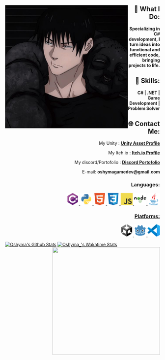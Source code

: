 <body>
  <center>
<div>
<img src="https://github.com/Oshyma/Oshyma/blob/main/imgToji.jpg?raw=true" align="left" width="400" height="400">
<h2 align="right">🚀 What I Do:</h2>
<p align="right"><strong>Specializing in C# development, I turn ideas into functional and efficient code, bringing projects to life.</strong></p>
<h2 align="right">🔧 Skills:</h2>
<p align="right"><strong> C# | .NET | Game Development | Problem Solver</strong></p>
<h2 align="right">🌐 Contact Me:</h2>
<p align="right"> My Unity : <strong><a href="https://assetstore.unity.com/publishers/95371?preview=1" target="_blank">Unity Asset Profile</a></strong></p>
<p align="right"> My Itch.io : <strong><a href="https://itch.io" target="_blank">Itch.io Profile</a></strong></p>
<p align="right"> My discord/Portofolio : <strong><a href="https://discord.com/invite/2tn4q8j7sg" target="_blank">Discord Portofolio</a></strong></p>
<p align="right"> E-mail: <strong>oshymagamedev@gmail.com</strong></p>
<h3 align="right">Languages:</h3> <p align="right"> <a href="https://www.w3schools.com/cs/index.php" target="_blank" rel="noreferrer"> <img src="https://raw.githubusercontent.com/devicons/devicon/master/icons/csharp/csharp-original.svg" alt="c" width="40" height="40"/><a href="https://www.python.org" target="_blank" rel="noreferrer"> <img src="https://raw.githubusercontent.com/devicons/devicon/master/icons/python/python-original.svg" alt="c" width="40" height="40"/> <a href="https://www.w3schools.com/html/" target="_blank" rel="noreferrer"> <img src="https://raw.githubusercontent.com/devicons/devicon/master/icons/html5/html5-original.svg" alt="c" width="40" height="40"/> <a href="https://www.w3schools.com/css/" target="_blank" rel="noreferrer"> <img src="https://raw.githubusercontent.com/devicons/devicon/master/icons/css3/css3-original.svg" alt="c" width="40" height="40"/><a href="https://www.w3schools.com/js/" target="_blank" rel="noreferrer"> <img src="https://raw.githubusercontent.com/devicons/devicon/master/icons/javascript/javascript-original.svg" alt="c" width="40" height="40"/> <a href="https://nodejs.org/" target="_blank" rel="noreferrer"> <img src="https://raw.githubusercontent.com/devicons/devicon/master/icons/nodejs/nodejs-original-wordmark.svg" alt="c" width="40" height="40"/> <a href="https://www.java.com/" target="_blank" rel="noreferrer"> <img src="https://raw.githubusercontent.com/devicons/devicon/master/icons/java/java-original.svg" alt="c" width="40" height="40"/>
<h3 align="right">Platforms:</h3> <p align="right"> <a href="https://unity.com/" target="_blank" rel="noreferrer"> <img src="https://raw.githubusercontent.com/devicons/devicon/master/icons/unity/unity-original.svg" alt="c" width="40" height="40"/> <a href="https://godotengine.org" target="_blank" rel="noreferrer"> <img src="https://raw.githubusercontent.com/devicons/devicon/master/icons/godot/godot-original.svg" alt="c" width="40" height="40"/> <a href="https://code.visualstudio.com" target="_blank" rel="noreferrer"> <img src="https://raw.githubusercontent.com/devicons/devicon/master/icons/vscode/vscode-original.svg" alt="c" width="40" height="40"/>
 
</div>
  
<div align = "left">
    
  [![Oshyma's Github Stats](https://github-readme-stats.vercel.app/api?username=oshyma&theme=radical)](https://github.com/anuraghazra/github-readme-stats)
  <img src="https://github.com/Oshyma/Oshyma/blob/main/wmgif.gif" align = "right" width="350" height="350">
  [![Oshyma_'s Wakatime Stats](https://github-readme-stats.vercel.app/api/wakatime?username=Oshyma&range=all_time
)](https://github.com/anuraghazra/github-readme-stats)

</div>

  </center>
</body>

